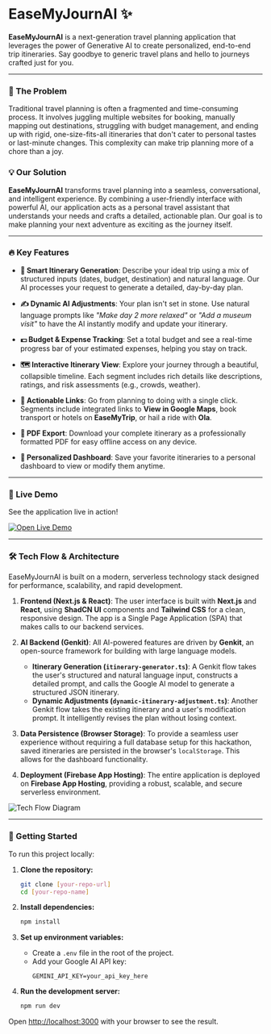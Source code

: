 # EaseMyJournAI ✨

**EaseMyJournAI** is a next-generation travel planning application that leverages the power of Generative AI to create personalized, end-to-end trip itineraries. Say goodbye to generic travel plans and hello to journeys crafted just for you.

---

### 🎯 The Problem

Traditional travel planning is often a fragmented and time-consuming process. It involves juggling multiple websites for booking, manually mapping out destinations, struggling with budget management, and ending up with rigid, one-size-fits-all itineraries that don't cater to personal tastes or last-minute changes. This complexity can make trip planning more of a chore than a joy.

### 💡 Our Solution

**EaseMyJournAI** transforms travel planning into a seamless, conversational, and intelligent experience. By combining a user-friendly interface with powerful AI, our application acts as a personal travel assistant that understands your needs and crafts a detailed, actionable plan. Our goal is to make planning your next adventure as exciting as the journey itself.

---

### 🔥 Key Features

- **🤖 Smart Itinerary Generation**: Describe your ideal trip using a mix of structured inputs (dates, budget, destination) and natural language. Our AI processes your request to generate a detailed, day-by-day plan.

- **✍️ Dynamic AI Adjustments**: Your plan isn't set in stone. Use natural language prompts like _"Make day 2 more relaxed"_ or _"Add a museum visit"_ to have the AI instantly modify and update your itinerary.

- **💵 Budget & Expense Tracking**: Set a total budget and see a real-time progress bar of your estimated expenses, helping you stay on track.

- **🗺️ Interactive Itinerary View**: Explore your journey through a beautiful, collapsible timeline. Each segment includes rich details like descriptions, ratings, and risk assessments (e.g., crowds, weather).

- **🚀 Actionable Links**: Go from planning to doing with a single click. Segments include integrated links to **View in Google Maps**, book transport or hotels on **EaseMyTrip**, or hail a ride with **Ola**.

- **📄 PDF Export**: Download your complete itinerary as a professionally formatted PDF for easy offline access on any device.

- **💾 Personalized Dashboard**: Save your favorite itineraries to a personal dashboard to view or modify them anytime.

---

### 🔴 Live Demo

See the application live in action!

[![Open Live Demo](https://img.shields.io/badge/Live-Demo-brightgreen?style=for-the-badge&logo=firebase)](https://studio--studio-6944501012-4baeb.us-central1.hosted.app/)

---

### 🛠️ Tech Flow & Architecture

EaseMyJournAI is built on a modern, serverless technology stack designed for performance, scalability, and rapid development.

1.  **Frontend (Next.js & React)**: The user interface is built with **Next.js** and **React**, using **ShadCN UI** components and **Tailwind CSS** for a clean, responsive design. The app is a Single Page Application (SPA) that makes calls to our backend services.

2.  **AI Backend (Genkit)**: All AI-powered features are driven by **Genkit**, an open-source framework for building with large language models.
    -   **Itinerary Generation (`itinerary-generator.ts`)**: A Genkit flow takes the user's structured and natural language input, constructs a detailed prompt, and calls the Google AI model to generate a structured JSON itinerary.
    -   **Dynamic Adjustments (`dynamic-itinerary-adjustment.ts`)**: Another Genkit flow takes the existing itinerary and a user's modification prompt. It intelligently revises the plan without losing context.

3.  **Data Persistence (Browser Storage)**: To provide a seamless user experience without requiring a full database setup for this hackathon, saved itineraries are persisted in the browser's `localStorage`. This allows for the dashboard functionality.

4.  **Deployment (Firebase App Hosting)**: The entire application is deployed on **Firebase App Hosting**, providing a robust, scalable, and secure serverless environment.

![Tech Flow Diagram](https://storage.googleapis.com/spec-validator.appspot.com/studio-assets/tech_flow.png)

---

### 🚀 Getting Started

To run this project locally:

1.  **Clone the repository:**
    ```bash
    git clone [your-repo-url]
    cd [your-repo-name]
    ```

2.  **Install dependencies:**
    ```bash
    npm install
    ```

3.  **Set up environment variables:**
    - Create a `.env` file in the root of the project.
    - Add your Google AI API key:
      ```
      GEMINI_API_KEY=your_api_key_here
      ```

4.  **Run the development server:**
    ```bash
    npm run dev
    ```

Open [http://localhost:3000](http://localhost:3000) with your browser to see the result.
